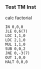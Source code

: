 ### Test TM Inst

calc factorial

```
IN 0,0,0
JLE 0,6(7)
LDC 1,1,0
LDC 2,1,0
MUL 1,1,0
SUB 0,0,2
JNE 0,-3(7)
OUT 1,0,0
HALT 0,0,0
```